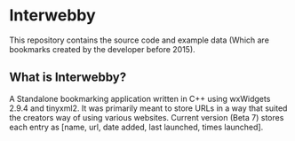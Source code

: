 # Interwebby

This repository contains the source code and example data (Which are bookmarks created by the developer before 2015).


## What is Interwebby?

A Standalone bookmarking application written in C++ using wxWidgets 2.9.4 and tinyxml2.
It was primarily meant to store URLs in a way that suited the creators way of using various websites. 
Current version (Beta 7) stores each entry as [name, url, date added, last launched, times launched].

